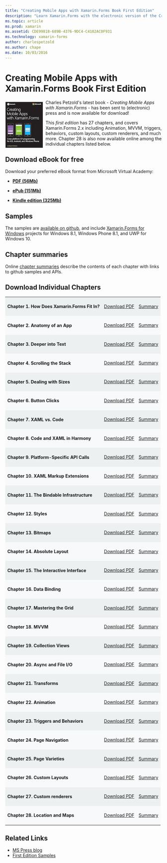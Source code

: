 ```yaml
---
title: "Creating Mobile Apps with Xamarin.Forms Book First Edition"
description: "Learn Xamarin.Forms with the electronic version of the Creating Mobile Apps book by Charles Petzold."
ms.topic: article
ms.prod: xamarin
ms.assetid: CDE99818-689B-4376-9DC4-C4102AC0F931
ms.technology: xamarin-forms
author: charlespetzold
ms.author: chape
ms.date: 10/03/2016
---
```


# Creating Mobile Apps with Xamarin.Forms Book First Edition

<p><img src="Images/Cover-sml.png" title="Creating Mobile Apps with Xamarin.Forms Book" align="left" />Charles Petzold's latest book -
<i>Creating Mobile Apps with Xamarin.Forms</i> - has been sent to (electronic) press and
is now available for download!</p>

This *first edition* has 27 chapters, and covers Xamarin.Forms&nbsp;2.x including
Animation, MVVM, triggers, behaviors, custom layouts, custom renderers, and much more.
Chapter 28 is also now available online among the individual chapters listed below.

## Download eBook for free

Download your preferred eBook format from Microsoft Virtual Academy:

*    [**PDF (56Mb)**](https://aka.ms/xamebook)

*    [**ePub (151Mb)**](https://aka.ms/xamebook/epub)

*    [**Kindle edition (325Mb)**](https://aka.ms/xamebook/mobi)

## Samples

The samples are [available on github](https://github.com/xamarin/xamarin-forms-book-samples),
and include [Xamarin.Forms for Windows](~/xamarin-forms/platform/windows/index.md) projects
for Windows 8.1, Windows Phone 8.1, and UWP for Windows 10.

## Chapter summaries

Online [chapter summaries](summaries/index.md) describe the contents of each chapter with links to github samples and APIs.

## Download Individual Chapters

<table style="border:0px; box-shadow:0 0px 0px" cellpadding="0" cellspacing="2" border="0" width="85%">
<tr style="background:#ecf0f1">
  <td style="border:0px;">
    <h4>Chapter 1. How Does Xamarin.Forms Fit In?</h4>
  </td>
  <td style="border:0px;" align="right"><a href="https://download.xamarin.com/developer/xamarin-forms-book/XamarinFormsBook-Ch01-Apr2016.pdf">Download PDF</a> </td>
  <td style="border:0px;" align="right"><a href="summaries/chapter01.md">Summary</a></td>
</tr>
<tr style="background:#f8f9fa">
  <td style="border:0px;">
    <h4>Chapter 2. Anatomy of an App</h4>
  </td>
  <td style="border:0px;" align="right"><a href="https://download.xamarin.com/developer/xamarin-forms-book/XamarinFormsBook-Ch02-Apr2016.pdf">Download PDF</a> </td>
  <td style="border:0px;" align="right"><a href="summaries/chapter02.md">Summary</a></td>
</tr>
<tr style="background:#ecf0f1">
  <td style="border:0px;">
    <h4>Chapter 3. Deeper into Text</h4>
  </td>
  <td style="border:0px;" align="right"><a href="https://download.xamarin.com/developer/xamarin-forms-book/XamarinFormsBook-Ch03-Apr2016.pdf">Download PDF</a> </td>
  <td style="border:0px;" align="right"><a href="summaries/chapter03.md">Summary</a></td>
</tr>
<tr style="background:#f8f9fa">
  <td style="border:0px;">
    <h4>Chapter 4. Scrolling the Stack</h4>
  </td>
  <td style="border:0px;" align="right"><a href="https://download.xamarin.com/developer/xamarin-forms-book/XamarinFormsBook-Ch04-Apr2016.pdf">Download PDF</a> </td>
  <td style="border:0px;" align="right"><a href="summaries/chapter04.md">Summary</a></td>
</tr>
<tr style="background:#ecf0f1">
  <td style="border:0px;">
    <h4>Chapter 5. Dealing with Sizes</h4>
  </td>
  <td style="border:0px;" align="right"><a href="https://download.xamarin.com/developer/xamarin-forms-book/XamarinFormsBook-Ch05-Apr2016.pdf">Download PDF</a> </td>
  <td style="border:0px;" align="right"><a href="summaries/chapter05.md">Summary</a></td>
</tr>
<tr style="background:#f8f9fa">
  <td style="border:0px;">
    <h4>Chapter 6. Button Clicks</h4>
  </td>
  <td style="border:0px;" align="right"><a href="https://download.xamarin.com/developer/xamarin-forms-book/XamarinFormsBook-Ch06-Apr2016.pdf">Download PDF</a> </td>
  <td style="border:0px;" align="right"><a href="summaries/chapter06.md">Summary</a></td>
</tr>
<tr style="background:#ecf0f1">
  <td style="border:0px;">
    <h4>Chapter 7. XAML vs. Code</h4>
  </td>
  <td style="border:0px;" align="right"><a href="https://download.xamarin.com/developer/xamarin-forms-book/XamarinFormsBook-Ch07-Apr2016.pdf">Download PDF</a> </td>
  <td style="border:0px;" align="right"><a href="summaries/chapter07.md">Summary</a></td>
</tr>
<tr style="background:#f8f9fa">
  <td style="border:0px;">
    <h4>Chapter 8. Code and XAML in Harmony</h4>
  </td>
  <td style="border:0px;" align="right"><a href="https://download.xamarin.com/developer/xamarin-forms-book/XamarinFormsBook-Ch08-Apr2016.pdf">Download PDF</a> </td>
  <td style="border:0px;" align="right"><a href="summaries/chapter08.md">Summary</a></td>
</tr>
<tr style="background:#ecf0f1">
  <td style="border:0px;">
    <h4>Chapter 9. Platform-Specific API Calls</h4>
  </td>
  <td style="border:0px;" align="right"><a href="https://download.xamarin.com/developer/xamarin-forms-book/XamarinFormsBook-Ch09-Apr2016.pdf">Download PDF</a> </td>
  <td style="border:0px;" align="right"><a href="summaries/chapter09.md">Summary</a></td>
</tr>
<tr style="background:#f8f9fa">
  <td style="border:0px;">
    <h4>Chapter 10. XAML Markup Extensions</h4>
  </td>
  <td style="border:0px;" align="right"><a href="https://download.xamarin.com/developer/xamarin-forms-book/XamarinFormsBook-Ch10-Apr2016.pdf">Download PDF</a> </td>
  <td style="border:0px;" align="right"><a href="summaries/chapter10.md">Summary</a></td>
</tr>
<tr style="background:#ecf0f1">
  <td style="border:0px;">
    <h4>Chapter 11. The Bindable Infrastructure</h4>
  </td>
  <td style="border:0px;" align="right"><a href="https://download.xamarin.com/developer/xamarin-forms-book/XamarinFormsBook-Ch11-Apr2016.pdf">Download PDF</a> </td>
  <td style="border:0px;" align="right"><a href="summaries/chapter11.md">Summary</a></td>
</tr>
<tr style="background:#f8f9fa">
  <td style="border:0px;">
    <h4>Chapter 12. Styles</h4>
  </td>
  <td style="border:0px;" align="right"><a href="https://download.xamarin.com/developer/xamarin-forms-book/XamarinFormsBook-Ch12-Apr2016.pdf">Download PDF</a> </td>
  <td style="border:0px;" align="right"><a href="summaries/chapter12.md">Summary</a></td>
</tr>
<tr style="background:#ecf0f1">
  <td style="border:0px;">
    <h4>Chapter 13. Bitmaps</h4>
  </td>
  <td style="border:0px;" align="right"><a href="https://download.xamarin.com/developer/xamarin-forms-book/XamarinFormsBook-Ch13-Apr2016.pdf">Download PDF</a> </td>
  <td style="border:0px;" align="right"><a href="summaries/chapter13.md">Summary</a></td>
</tr>
<tr style="background:#f8f9fa">
  <td style="border:0px;">
    <h4>Chapter 14. Absolute Layout</h4>
  </td>
  <td style="border:0px;" align="right"><a href="https://download.xamarin.com/developer/xamarin-forms-book/XamarinFormsBook-Ch14-Apr2016.pdf">Download PDF</a> </td>
  <td style="border:0px;" align="right"><a href="summaries/chapter14.md">Summary</a></td>
</tr>
<tr style="background:#ecf0f1">
  <td style="border:0px;">
    <h4>Chapter 15. The Interactive Interface</h4>
  </td>
  <td style="border:0px;" align="right"><a href="https://download.xamarin.com/developer/xamarin-forms-book/XamarinFormsBook-Ch15-Apr2016.pdf">Download PDF</a> </td>
  <td style="border:0px;" align="right"><a href="summaries/chapter15.md">Summary</a></td>
</tr>
<tr style="background:#f8f9fa">
  <td style="border:0px;">
    <h4>Chapter 16. Data Binding</h4>
  </td>
  <td style="border:0px;" align="right"><a href="https://download.xamarin.com/developer/xamarin-forms-book/XamarinFormsBook-Ch16-Apr2016.pdf">Download PDF</a> </td>
  <td style="border:0px;" align="right"><a href="summaries/chapter16.md">Summary</a></td>
</tr>
<tr style="background:#ecf0f1">
  <td style="border:0px;">
    <h4>Chapter 17. Mastering the Grid</h4>
  </td>
  <td style="border:0px;" align="right"><a href="https://download.xamarin.com/developer/xamarin-forms-book/XamarinFormsBook-Ch17-Apr2016.pdf">Download PDF</a> </td>
  <td style="border:0px;" align="right"><a href="summaries/chapter17.md">Summary</a></td></tr>
<tr style="background:#f8f9fa">
  <td style="border:0px;">
    <h4>Chapter 18. MVVM</h4>
  </td>
  <td style="border:0px;" align="right"><a href="https://download.xamarin.com/developer/xamarin-forms-book/XamarinFormsBook-Ch18-Apr2016.pdf">Download PDF</a> </td>
  <td style="border:0px;" align="right"><a href="summaries/chapter18.md">Summary</a></td></tr>
<tr style="background:#ecf0f1">
  <td style="border:0px;">
    <h4>Chapter 19. Collection Views</h4>
  </td>
  <td style="border:0px;" align="right"><a href="https://download.xamarin.com/developer/xamarin-forms-book/XamarinFormsBook-Ch19-Apr2016.pdf">Download PDF</a> </td>
  <td style="border:0px;" align="right"><a href="summaries/chapter19.md">Summary</a></td></tr>
<tr style="background:#f8f9fa">
  <td style="border:0px;">
    <h4>Chapter 20. Async and File I/O</h4>
  </td>
  <td style="border:0px;" align="right"><a href="https://download.xamarin.com/developer/xamarin-forms-book/XamarinFormsBook-Ch20-Apr2016.pdf">Download PDF</a> </td>
  <td style="border:0px;" align="right"><a href="summaries/chapter20.md">Summary</a></td></tr>
<tr style="background:#ecf0f1">
  <td style="border:0px;">
    <h4>Chapter 21. Transforms</h4>
  </td>
  <td style="border:0px;" align="right"><a href="https://download.xamarin.com/developer/xamarin-forms-book/XamarinFormsBook-Ch21-Apr2016.pdf">Download PDF</a> </td>
  <td style="border:0px;" align="right"><a href="summaries/chapter21.md">Summary</a></td></tr>
</tr>
<tr style="background:#f8f9fa">
  <td style="border:0px;">
    <h4>Chapter 22. Animation</h4>
  </td>
  <td style="border:0px;" align="right"><a href="https://download.xamarin.com/developer/xamarin-forms-book/XamarinFormsBook-Ch22-Apr2016.pdf">Download PDF</a> </td>
  <td style="border:0px;" align="right"><a href="summaries/chapter22.md">Summary</a></td></tr>
</tr>
<tr style="background:#ecf0f1">
  <td style="border:0px;">
    <h4>Chapter 23. Triggers and Behaviors</h4>
  </td>
  <td style="border:0px;" align="right"><a href="https://download.xamarin.com/developer/xamarin-forms-book/XamarinFormsBook-Ch23-Apr2016.pdf">Download PDF</a> </td>
  <td style="border:0px;" align="right"><a href="summaries/chapter23.md">Summary</a></td></tr>
</tr>
<tr style="background:#f8f9fa">
  <td style="border:0px;">
    <h4>Chapter 24. Page Navigation</h4>
  </td>
  <td style="border:0px;" align="right"><a href="https://download.xamarin.com/developer/xamarin-forms-book/XamarinFormsBook-Ch24-Apr2016.pdf">Download PDF</a> </td>
  <td style="border:0px;" align="right"><a href="summaries/chapter24.md">Summary</a></td></tr>
</tr>
<tr style="background:#ecf0f1">
  <td style="border:0px;">
    <h4>Chapter 25. Page Varieties</h4>
  </td>
  <td style="border:0px;" align="right"><a href="https://download.xamarin.com/developer/xamarin-forms-book/XamarinFormsBook-Ch25-Apr2016.pdf">Download PDF</a> </td>
  <td style="border:0px;" align="right"><a href="summaries/chapter25.md">Summary</a></td></tr>
</tr>
<tr style="background:#f8f9fa">
  <td style="border:0px;">
    <h4>Chapter 26. Custom Layouts</h4>
  </td>
  <td style="border:0px;" align="right"><a href="https://download.xamarin.com/developer/xamarin-forms-book/XamarinFormsBook-Ch26-Apr2016.pdf">Download PDF</a> </td>
  <td style="border:0px;" align="right"><a href="summaries/chapter26.md">Summary</a></td></tr>
</tr>
<tr style="background:#ecf0f1">
  <td style="border:0px;">
    <h4>Chapter 27. Custom renderers</h4>
  </td>
  <td style="border:0px;" align="right"><a href="https://download.xamarin.com/developer/xamarin-forms-book/XamarinFormsBook-Ch27-Apr2016.pdf">Download PDF</a> </td>
  <td style="border:0px;" align="right"><a href="summaries/chapter27.md">Summary</a></td></tr>
</tr>
<tr style="background:#f8f9fa">
  <td style="border:0px;">
    <h4>Chapter 28. Location and Maps</h4>
  </td>
  <td style="border:0px;" align="right"><a href="https://download.xamarin.com/developer/xamarin-forms-book/XamarinFormsBook-Ch28-Aug2016.pdf">Download PDF</a> </td>
  <td style="border:0px;" align="right"><a href="summaries/chapter28.md">Summary</a></td></tr>
</tr>
</table>



## Related Links

- [MS Press blog](https://blogs.msdn.microsoft.com/microsoft_press/2016/03/31/free-ebook-creating-mobile-apps-with-xamarin-forms/)
- [First Edition Samples](https://github.com/xamarin/xamarin-forms-book-samples)
